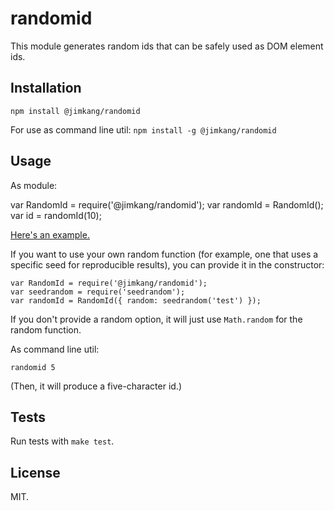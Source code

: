 randomid
=======

This module generates random ids that can be safely used as DOM element ids.

Installation
------------

    npm install @jimkang/randomid

For use as command line util: `npm install -g @jimkang/randomid`

Usage
-----

As module:

  var RandomId = require('@jimkang/randomid');
  var randomId = RandomId();
  var id = randomId(10);

[Here's an example.](http://jimkang.com/randomid/example)

If you want to use your own random function (for example, one that uses a specific seed for reproducible results), you can provide it in the constructor:

    var RandomId = require('@jimkang/randomid');
    var seedrandom = require('seedrandom');
    var randomId = RandomId({ random: seedrandom('test') });

If you don't provide a random option, it will just use `Math.random` for the random function.

As command line util:

    randomid 5

(Then, it will produce a five-character id.)

Tests
-----

Run tests with `make test`.

License
-------

MIT.
